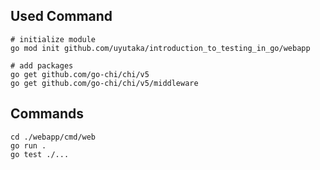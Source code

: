 ## Used Command
```
# initialize module
go mod init github.com/uyutaka/introduction_to_testing_in_go/webapp

# add packages
go get github.com/go-chi/chi/v5
go get github.com/go-chi/chi/v5/middleware
```


## Commands
```
cd ./webapp/cmd/web
go run .
go test ./...
```
